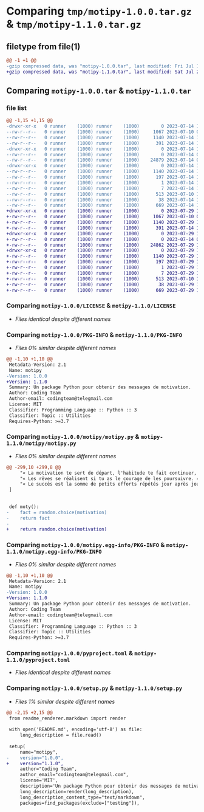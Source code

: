 # Comparing `tmp/motipy-1.0.0.tar.gz` & `tmp/motipy-1.1.0.tar.gz`

## filetype from file(1)

```diff
@@ -1 +1 @@
-gzip compressed data, was "motipy-1.0.0.tar", last modified: Fri Jul 14 10:11:10 2023, max compression
+gzip compressed data, was "motipy-1.1.0.tar", last modified: Sat Jul 29 10:27:16 2023, max compression
```

## Comparing `motipy-1.0.0.tar` & `motipy-1.1.0.tar`

### file list

```diff
@@ -1,15 +1,15 @@
-drwxr-xr-x   0 runner    (1000) runner    (1000)        0 2023-07-14 10:11:10.326848 motipy-1.0.0/
--rw-r--r--   0 runner    (1000) runner    (1000)     1067 2023-07-10 06:41:18.000000 motipy-1.0.0/LICENSE
--rw-r--r--   0 runner    (1000) runner    (1000)     1140 2023-07-14 10:11:10.326848 motipy-1.0.0/PKG-INFO
--rw-r--r--   0 runner    (1000) runner    (1000)      391 2023-07-14 10:07:02.000000 motipy-1.0.0/README.md
-drwxr-xr-x   0 runner    (1000) runner    (1000)        0 2023-07-14 10:11:10.326848 motipy-1.0.0/motipy/
--rw-r--r--   0 runner    (1000) runner    (1000)        0 2023-07-14 09:50:29.000000 motipy-1.0.0/motipy/__init__.py
--rw-r--r--   0 runner    (1000) runner    (1000)    24879 2023-07-14 09:50:32.000000 motipy-1.0.0/motipy/motipy.py
-drwxr-xr-x   0 runner    (1000) runner    (1000)        0 2023-07-14 10:11:10.326848 motipy-1.0.0/motipy.egg-info/
--rw-r--r--   0 runner    (1000) runner    (1000)     1140 2023-07-14 10:11:10.000000 motipy-1.0.0/motipy.egg-info/PKG-INFO
--rw-r--r--   0 runner    (1000) runner    (1000)      197 2023-07-14 10:11:10.000000 motipy-1.0.0/motipy.egg-info/SOURCES.txt
--rw-r--r--   0 runner    (1000) runner    (1000)        1 2023-07-14 10:11:10.000000 motipy-1.0.0/motipy.egg-info/dependency_links.txt
--rw-r--r--   0 runner    (1000) runner    (1000)        7 2023-07-14 10:11:10.000000 motipy-1.0.0/motipy.egg-info/top_level.txt
--rw-r--r--   0 runner    (1000) runner    (1000)      513 2023-07-10 17:36:39.000000 motipy-1.0.0/pyproject.toml
--rw-r--r--   0 runner    (1000) runner    (1000)       38 2023-07-14 10:11:10.326848 motipy-1.0.0/setup.cfg
--rw-r--r--   0 runner    (1000) runner    (1000)      669 2023-07-14 10:06:37.000000 motipy-1.0.0/setup.py
+drwxr-xr-x   0 runner    (1000) runner    (1000)        0 2023-07-29 10:27:16.162319 motipy-1.1.0/
+-rw-r--r--   0 runner    (1000) runner    (1000)     1067 2023-07-10 06:41:18.000000 motipy-1.1.0/LICENSE
+-rw-r--r--   0 runner    (1000) runner    (1000)     1140 2023-07-29 10:27:16.162319 motipy-1.1.0/PKG-INFO
+-rw-r--r--   0 runner    (1000) runner    (1000)      391 2023-07-14 10:07:02.000000 motipy-1.1.0/README.md
+drwxr-xr-x   0 runner    (1000) runner    (1000)        0 2023-07-29 10:27:16.162319 motipy-1.1.0/motipy/
+-rw-r--r--   0 runner    (1000) runner    (1000)        0 2023-07-14 09:50:29.000000 motipy-1.1.0/motipy/__init__.py
+-rw-r--r--   0 runner    (1000) runner    (1000)    24862 2023-07-29 10:14:03.000000 motipy-1.1.0/motipy/motipy.py
+drwxr-xr-x   0 runner    (1000) runner    (1000)        0 2023-07-29 10:27:16.162319 motipy-1.1.0/motipy.egg-info/
+-rw-r--r--   0 runner    (1000) runner    (1000)     1140 2023-07-29 10:27:15.000000 motipy-1.1.0/motipy.egg-info/PKG-INFO
+-rw-r--r--   0 runner    (1000) runner    (1000)      197 2023-07-29 10:27:16.000000 motipy-1.1.0/motipy.egg-info/SOURCES.txt
+-rw-r--r--   0 runner    (1000) runner    (1000)        1 2023-07-29 10:27:15.000000 motipy-1.1.0/motipy.egg-info/dependency_links.txt
+-rw-r--r--   0 runner    (1000) runner    (1000)        7 2023-07-29 10:27:15.000000 motipy-1.1.0/motipy.egg-info/top_level.txt
+-rw-r--r--   0 runner    (1000) runner    (1000)      513 2023-07-10 17:36:39.000000 motipy-1.1.0/pyproject.toml
+-rw-r--r--   0 runner    (1000) runner    (1000)       38 2023-07-29 10:27:16.162319 motipy-1.1.0/setup.cfg
+-rw-r--r--   0 runner    (1000) runner    (1000)      669 2023-07-29 10:20:39.000000 motipy-1.1.0/setup.py
```

### Comparing `motipy-1.0.0/LICENSE` & `motipy-1.1.0/LICENSE`

 * *Files identical despite different names*

### Comparing `motipy-1.0.0/PKG-INFO` & `motipy-1.1.0/PKG-INFO`

 * *Files 0% similar despite different names*

```diff
@@ -1,10 +1,10 @@
 Metadata-Version: 2.1
 Name: motipy
-Version: 1.0.0
+Version: 1.1.0
 Summary: Un package Python pour obtenir des messages de motivation.
 Author: Coding Team
 Author-email: codingteam@telegmail.com
 License: MIT
 Classifier: Programming Language :: Python :: 3
 Classifier: Topic :: Utilities
 Requires-Python: >=3.7
```

### Comparing `motipy-1.0.0/motipy/motipy.py` & `motipy-1.1.0/motipy/motipy.py`

 * *Files 0% similar despite different names*

```diff
@@ -299,10 +299,8 @@
     "« La motivation te sert de départ, l'habitude te fait continuer, mais c'est la persévérance qui te fait arriver au bout. » - Roy T. Bennett",
     "« Les rêves se réalisent si tu as le courage de les poursuivre. » - Walt Disney",
     "« Le succès est la somme de petits efforts répétés jour après jour. » - Robert Collier"
 ]
 
 
 def moty():
-    fact = random.choice(motivation)
-    return fact
-
+    return random.choice(motivation)
```

### Comparing `motipy-1.0.0/motipy.egg-info/PKG-INFO` & `motipy-1.1.0/motipy.egg-info/PKG-INFO`

 * *Files 0% similar despite different names*

```diff
@@ -1,10 +1,10 @@
 Metadata-Version: 2.1
 Name: motipy
-Version: 1.0.0
+Version: 1.1.0
 Summary: Un package Python pour obtenir des messages de motivation.
 Author: Coding Team
 Author-email: codingteam@telegmail.com
 License: MIT
 Classifier: Programming Language :: Python :: 3
 Classifier: Topic :: Utilities
 Requires-Python: >=3.7
```

### Comparing `motipy-1.0.0/pyproject.toml` & `motipy-1.1.0/pyproject.toml`

 * *Files identical despite different names*

### Comparing `motipy-1.0.0/setup.py` & `motipy-1.1.0/setup.py`

 * *Files 1% similar despite different names*

```diff
@@ -2,15 +2,15 @@
 from readme_renderer.markdown import render
 
 with open('README.md', encoding='utf-8') as file:
     long_description = file.read()
 
 setup(
     name="motipy",
-    version="1.0.0",
+    version="1.1.0",
     author="Coding Team",
     author_email="codingteam@telegmail.com",
     license='MIT',
     description='Un package Python pour obtenir des messages de motivation.',
     long_description=render(long_description),
     long_description_content_type="text/markdown",
     packages=find_packages(exclude=["testing"]),
```

